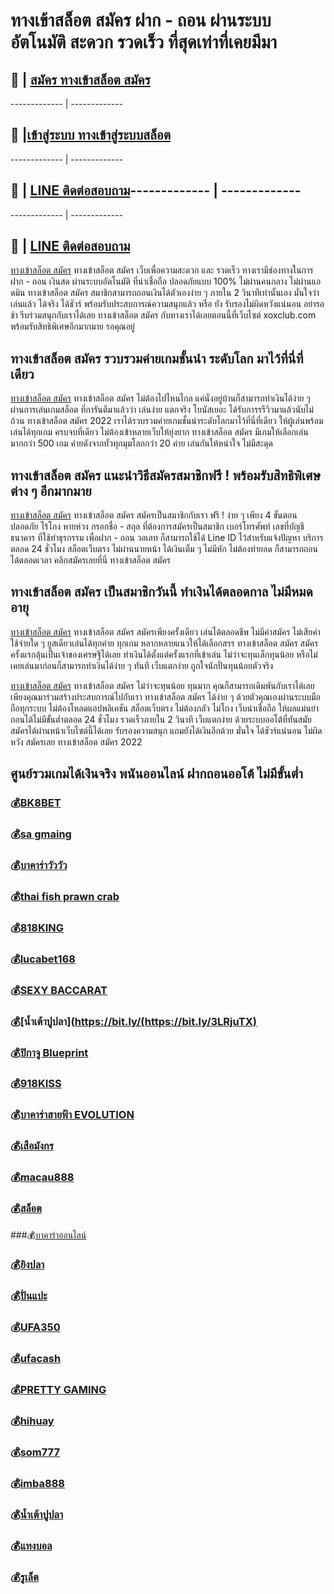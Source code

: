 # ทางเข้าสล็อต สมัคร ฝาก - ถอน ผ่านระบบอัตโนมัติ สะดวก รวดเร็ว ที่สุดเท่าที่เคยมีมา

## :money_with_wings: | [สมัคร ทางเข้าสล็อต สมัคร ](https://bit.ly/3LRjuTX)
------------- | -------------
## :sparkling_heart: |[เข้าสู่ระบบ ทางเข้าสู่ระบบสล็อต ](https://bit.ly/3LRjuTX)
------------- | -------------
## :calling: | [LINE ติดต่อสอบถาม](https://bit.ly/3fv4cbx)------------- | -------------

------------- | -------------
## :calling: | [LINE ติดต่อสอบถาม](https://bit.ly/3fv4cbx)
[ทางเข้าสล็อต สมัคร](https://bit.ly/3LRjuTX)​ ทางเข้าสล็อต สมัคร เว็บเพื่อความสะดวก และ รวดเร็ว ทางเรามีช่องทางในการฝาก - ถอน เงินสด ผ่านระบบอัตโนมัติ ที่น่าเชื่อถือ ปลอดภัยแบบ 100% ไม่ผ่านคนกลาง ไม่ผ่านแอดมิน ทางเข้าสล็อต สมัคร สมาชิกสามารถถอนเงินได้ตัวเองง่าย ๆ ภายใน 2 วินาทีเท่านั้นเอง มั่นใจว่าเล่นแล้ว ได้จริง ได้ชัวร์ พร้อมรับประสบการณ์ความสนุกแล้ว หรือ ยัง รับรองไม่ผิดหวังแน่นอน อย่ารอช้า รีบร่วมสนุกกับเราได้เลย ทางเข้าสล็อต สมัคร กับทางเราได้เลยตอนนี้ที่เว็บไซต์ xoxclub.com พร้อมรับสิทธิพิเศษอีกมากมาย รอคุณอยู่

## ทางเข้าสล็อต สมัคร รวบรวมค่ายเกมชั้นนำ ระดับโลก มาไว้ที่นี่ที่เดียว​
[ทางเข้าสล็อต สมัคร](https://bit.ly/3LRjuTX)​​ ทางเข้าสล็อต สมัคร ไม่ต้องไปไหนไกล แค่นั่งอยู่บ้านก็สามารถทำเงินได้ง่าย ๆ ผ่านการเล่นเกมสล็อต ที่การันตีมาแล้วว่า เล่นง่าย แตกจริง โบนัสเยอะ ได้รับการรรีวิวมาแล้วนับไม่ถ้วน ทางเข้าสล็อต สมัคร 2022 เราได้รวบรวมค่ายเกมชั้นนำระดับโลกมาไว้ที่นี่ที่เดียว ให้ผู้เล่นพร้อมเล่นได้ทุกเกม ครบจบที่เดียว ไม่ต้องเข้าหลายเว็บให้ยุ่งยาก ทางเข้าสล็อต สมัคร มีเกมให้เลือกเล่นมากกว่า 500 เกม ค่ายดังจากทั่วทุกมุมโลกกว่า 20 ค่าย เล่นกันให้หนำใจ ไม่มีสะดุด

## ทางเข้าสล็อต สมัคร แนะนำวิธีสมัครสมาชิกฟรี ! พร้อมรับสิทธิพิเศษต่าง ๆ อีกมากมาย
[ทางเข้าสล็อต สมัคร](https://bit.ly/3LRjuTX)​  ทางเข้าสล็อต สมัคร สมัครเป็นสมาชิกกับเรา ฟรี ! ง่าย ๆ เพียง 4 ขั้นตอน ปลอดภัย ไร้โกง หายห่วง
กรอกชื่อ - สกุล ที่ต้องการสมัครเป็นสมาชิก
เบอร์โทรศัพท์
เลขที่บัญชีธนาคาร ที่ใช้ทำธุรกรรม เพื่อฝาก - ถอน วอเลท ก็สามารถใช้ได้
Line ID ไว้สำหรับแจ้งปัญหา บริการตลอด 24 ชั่วโมง
สล็อตเว็บตรง ไม่ผ่านนายหน้า ได้เงินเต็ม ๆ ไม่มีหัก ไม่ต้องทำยอด ก็สามารถถอนได้ตลอดเวลา คลิกสมัครเลยที่นี่ ทางเข้าสล็อต สมัคร

## ทางเข้าสล็อต สมัคร เป็นสมาชิกวันนี้ ทำเงินได้ตลอดกาล ไม่มีหมดอายุ
[ทางเข้าสล็อต สมัคร](https://bit.ly/3LRjuTX)​​ ทางเข้าสล็อต สมัคร สมัครเพียงครั้งเดียว เล่นได้ตลอดชีพ ไม่มีค่าสมัคร ไม่เสียค่าใช้จ่ายใด ๆ ยูสเดียวเล่นได้ทุกค่าย ทุกเกม หลากหลายแนวให้ได้เลือกสรร ทางเข้าสล็อต สมัคร สมัครครั้งแรกลุ้นเป็นเจ้าของเศรษฐีได้เลย ทำเงินได้ตั้งแต่ครั้งแรกที่เข้าเล่น ไม่ว่าจะทุนเล็กทุนน้อย หรือไม่เคยเล่นมาก่อนก็สามารถทำเงินได้ง่าย ๆ ทันที เว็บแตกง่าย ถูกใจนักปั่นทุนน้อยตัวจริง

[ทางเข้าสล็อต สมัคร](https://bit.ly/3LRjuTX)​ ​ทางเข้าสล็อต สมัคร ไม่ว่าจะทุนน้อย ทุนมาก คุณก็สามารถเดิมพันกับเราได้เลย เพียงคุณมาร่วมสร้างประสบการณ์ไปกับเรา ทางเข้าสล็อต สมัคร ได้ง่าย ๆ ด้วยตัวคุณเองผ่านระบบมือถือทุกระบบ ไม่ต้องโหลดแอปพลิเคชัน สล็อตเว็บตรง ไม่ต้องกลัว ไม่โกง เว็บน่าเชื่อถือ ให้ผลแม่นยำ ถอนได้ไม่มีขั้นต่ำตลอด 24 ชั่วโมง รวดเร็วภายใน 2 วินาที เว็บแตกง่าย ด้วยระบบออโต้ที่ทันสมัย สมัครได้ผ่านหน้าเว็บไซต์นี้ได้เลย รับรองความสนุก แถมยังได้เงินอีกด้วย มั่นใจ ได้ชัวร์แน่นอน ไม่ผิดหวัง สมัครเลย ทางเข้าสล็อต สมัคร 2022

## ศูนย์รวมเกมได้เงินจริง พนันออนไลน์ ฝากถอนออโต้ ไม่มีขั้นต่ำ
### :moneybag:[BK8BET](https://bit.ly/3LRjuTX)​ ​
### :moneybag:[sa gmaing](https://bit.ly/3LRjuTX)​ ​
### :moneybag:[บาคาร่าวัววัว](https://bit.ly/3LRjuTX)​ 
### :moneybag:[thai fish prawn crab](https://bit.ly/3LRjuTX)​ 
### :moneybag:[818KING](https://bit.ly/3LRjuTX)​ ​
### :moneybag:[lucabet168](https://bit.ly/3LRjuTX)​ 
### :moneybag:[SEXY BACCARAT](https://bit.ly/3LRjuTX)​ 
### :moneybag:[น้ำเต้าปูปลา](https://bit.ly/(https://bit.ly/3LRjuTX)​ ​
### :moneybag:[ปิกาจู Blueprint](https://bit.ly/3LRjuTX)​ 
### :moneybag:[918KISS](https://bit.ly/3LRjuTX)​
### :moneybag:[บาคาร่าสายฟ้า EVOLUTION](https://bit.ly/3LRjuTX)​ 
### :moneybag:[เสือมังกร](https://bit.ly/3LRjuTX)​ 
### :moneybag:[macau888](https://bit.ly/3LRjuTX)​ 
### :moneybag:[สล็อต](https://bit.ly/3LRjuTX)​ 
 ###:moneybag:[บาคาร่าออนไลน์](https://bit.ly/3LRjuTX)​ 
### :moneybag:[ยิงปลา](https://bit.ly/3LRjuTX)​ 
### :moneybag:[ปั่นแปะ](https://bit.ly/3LRjuTX)​ 
### :moneybag:[UFA350](https://bit.ly/3LRjuTX)​ 
### :moneybag:[ufacash](https://bit.ly/3LRjuTX)​ 
### :moneybag:[PRETTY GAMING](https://bit.ly/3LRjuTX)​ 
### :moneybag:[hihuay](https://bit.ly/3LRjuTX)​ 
### :moneybag:[som777](https://bit.ly/3LRjuTX)​ 
### :moneybag:[imba888](https://bit.ly/3Lnpwvy)
### :moneybag:[น้ำเต้าปูปลา](https://bit.ly/3LRjuTX)​ 
### :moneybag:[แทงบอล](https://bit.ly/3LRjuTX)​ 
### :moneybag:[รูเล็ต](https://bit.ly/3LRjuTX)​ 

